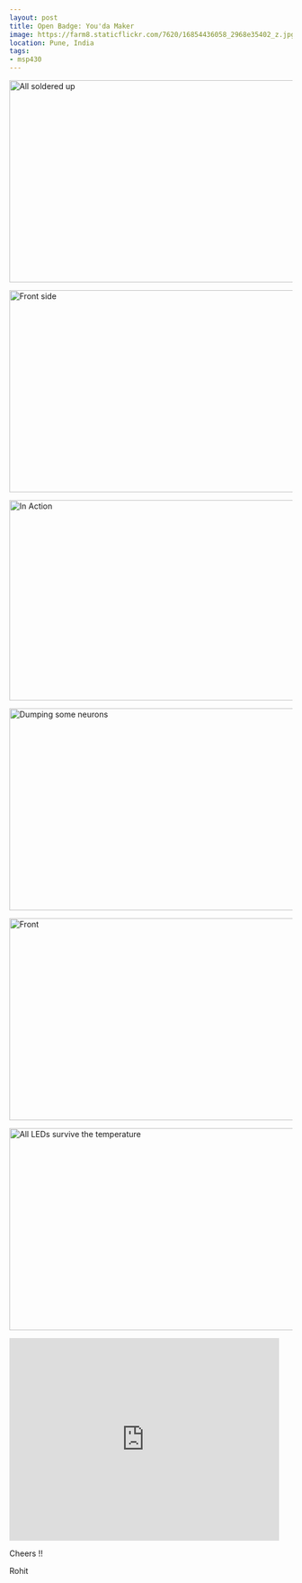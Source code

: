 ```yaml
---
layout: post
title: Open Badge: You'da Maker
image: https://farm8.staticflickr.com/7620/16854436058_2968e35402_z.jpg 
location: Pune, India
tags:
- msp430
---
```


<a data-flickr-embed="true"  href="https://www.flickr.com/photos/94411929@N06/22263867379/in/dateposted-public/" title="All soldered up"><img src="https://farm6.staticflickr.com/5763/22263867379_566a4080cc_z.jpg" width="640" height="359" alt="All soldered up"></a><script async src="//embedr.flickr.com/assets/client-code.js" charset="utf-8"></script>

<a data-flickr-embed="true"  href="https://www.flickr.com/photos/94411929@N06/22424711966/in/dateposted-public/" title="Front side"><img src="https://farm6.staticflickr.com/5810/22424711966_e144c2f32a_z.jpg" width="640" height="359" alt="Front side"></a><script async src="//embedr.flickr.com/assets/client-code.js" charset="utf-8"></script>

<a data-flickr-embed="true"  href="https://www.flickr.com/photos/94411929@N06/22424710816/in/dateposted-public/" title="In Action"><img src="https://farm6.staticflickr.com/5696/22424710816_0df1f29843_z.jpg" width="640" height="356" alt="In Action"></a><script async src="//embedr.flickr.com/assets/client-code.js" charset="utf-8"></script>

<a data-flickr-embed="true"  href="https://www.flickr.com/photos/94411929@N06/22262732850/in/dateposted-public/" title="Dumping some neurons"><img src="https://farm1.staticflickr.com/751/22262732850_b239316ce1_z.jpg" width="640" height="359" alt="Dumping some neurons"></a><script async src="//embedr.flickr.com/assets/client-code.js" charset="utf-8"></script>

<a data-flickr-embed="true"  href="https://www.flickr.com/photos/94411929@N06/22263012308/in/dateposted-public/" title="Front"><img src="https://farm1.staticflickr.com/759/22263012308_5cbde5866a_z.jpg" width="640" height="359" alt="Front"></a><script async src="//embedr.flickr.com/assets/client-code.js" charset="utf-8"></script>

<a data-flickr-embed="true"  href="https://www.flickr.com/photos/94411929@N06/21827990404/in/dateposted-public/" title="All LEDs survive the temperature"><img src="https://farm6.staticflickr.com/5718/21827990404_209e639397_z.jpg" width="640" height="359" alt="All LEDs survive the temperature"></a><script async src="//embedr.flickr.com/assets/client-code.js" charset="utf-8"></script>

<iframe width="480" height="360" src="https://www.youtube.com/embed/dAfC-3cFSuY" frameborder="0" allowfullscreen></iframe>


Cheers !!

Rohit 







 
